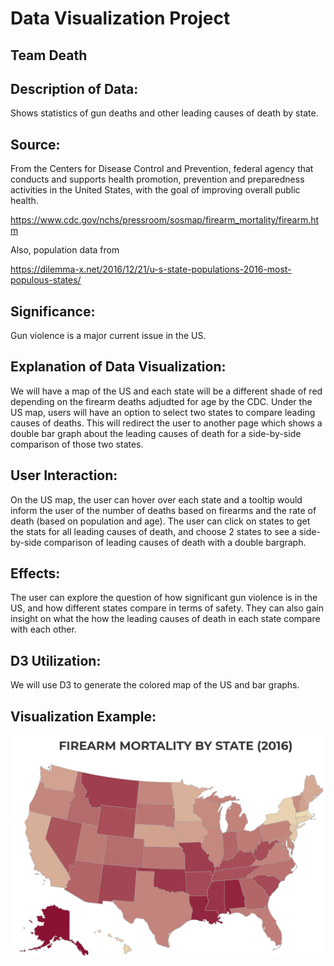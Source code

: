 # Data Visualization Project

## Team Death

## Description of Data:

Shows statistics of gun deaths and other leading causes of death by state.

## Source:
From the Centers for Disease Control and Prevention, federal agency that conducts and supports health promotion, prevention and preparedness activities in the United States, with the goal of improving overall public health.

https://www.cdc.gov/nchs/pressroom/sosmap/firearm_mortality/firearm.htm

Also, population data from

https://dilemma-x.net/2016/12/21/u-s-state-populations-2016-most-populous-states/

## Significance:

Gun violence is a major current issue in the US.

## Explanation of Data Visualization:

We will have a map of the US and each state will be a different shade of red depending on the firearm deaths adjudted for age by the CDC. Under the US map, users will have an option to select two states to compare leading causes of deaths. This will redirect the user to another page which shows a double bar graph about the leading causes of death for a side-by-side comparison of those two states.

## User Interaction:

On the US map, the user can hover over each state and a tooltip would inform the user of the number of deaths based on firearms and the rate of death (based on population and age). The user can click on states to get the stats for all leading causes of death, and choose 2 states to see a side-by-side comparison of leading causes of death with a double bargraph. 

## Effects:

The user can explore the question of how significant gun violence is in the US, and how different states compare in terms of safety. They can also gain insight on what the how the leading causes of death in each state compare with each other.

## D3 Utilization:

We will use D3 to generate the colored map of the US and bar graphs.

## Visualization Example:

![Alt text](map.png?raw=true "Title")
